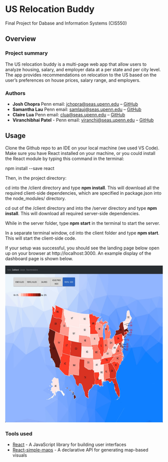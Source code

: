 # US Relocation Buddy
Final Project for Dabase and Information Systems (CIS550)

## Overview

### Project summary

The US relocation buddy is a multi-page web app that allow users to analyze housing, salary, and employer data at a per state and per city level. The app
provides recommendations on relocation to the US based on the user’s preferences on house prices, salary range, and employers.

### Authors

* **Josh Chopra** Penn email: jchopra@seas.upenn.edu – [GitHub](https://github.com/joshua-chopra)
* **Samantha Lau** Penn email: samlauj@seas.upenn.edu – [GitHub](https://github.com/samlaujw)
* **Claire Lua** Penn email: clua@seas.upenn.edu – [GitHub](https://github.com/clairelua)
* **Viranchibhai Patel** - Penn email: viranchi@seas.upenn.edu  – [GitHub](https://github.com/Viranchi299)

## Usage

Clone the Github repo to an IDE on your local machine (we used VS Code). Make sure you have React installed on your machine, or you could install the React module by typing this command in the terminal:

npm install --save react

Then, in the project directory:

cd into the /client directory and type **npm install**. This will download all the required client-side dependencies, which are specified in package.json into the node_modules/ directory.

cd out of the /client directory and into the /server directory and type **npm install**. This will download all required server-side dependencies.

While in the server folder, type **npm start** in the terminal to start the server. 

In a separate terminal window, cd into the client folder and type **npm start**. This will start the client-side code. 

If your setup was successful, you should see the landing page below open up on your browser at http://localhost:3000. An example display of the dashboard page is shown below.

<p align="center">
  <img width="1050" height="500" src="https://github.com/Viranchi299/cis550-project/blob/main/cis550-dashboard.jpg">
</p>


### Tools used

* [React](https://reactjs.org/) - A JavaScript library for building user interfaces
* [React-simple-maps](https://www.react-simple-maps.io/) - A declarative API for generating map-based visuals

